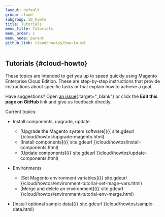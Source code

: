 ```yaml
---
layout: default
group: cloud
subgroup: 10_howto
title: Tutorials
menu_title: Tutorials
menu_order: 1
menu_node: parent
github_link: cloud/howtos/how-to.md
---
```


## Tutorials {#cloud-howto}
These topics are intended to get you up to speed quickly using Magento Enterprise Cloud Edition. These are step-by-step instructions that provide instructions about specific tasks or that explain how to achieve a goal.

Have suggestions? Open [an issue](https://github.com/magento/devdocs/issues){:target="_blank"} or click the **Edit this page on GitHub** link and give us feedback directly.

Current topics:

*	Install components, upgrade, update

	*	[Upgrade the Magento system software]({{ site.gdeurl }}cloud/howtos/upgrade-magento.html)
	*	[Install components]({{ site.gdeurl }}cloud/howtos/install-components.html)
	*	[Update components]({{ site.gdeurl }}cloud/howtos/update-components.html)

*	Environments

	*	[Set Magento environment variables]({{ site.gdeurl }}cloud/howtos/environment-tutorial-set-mage-vars.html)
	*	[Merge and delete an environment]({{ site.gdeurl }}cloud/howtos/environment-tutorial-env-merge.html)
	
*	[Install optional sample data]({{ site.gdeurl }}cloud/howtos/sample-data.html)

